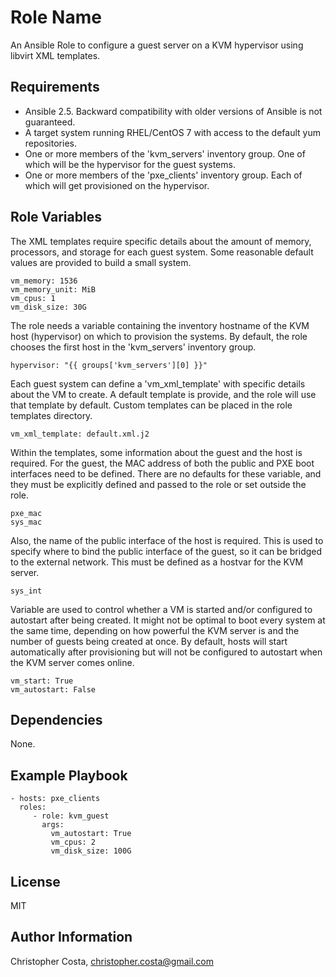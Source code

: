 Role Name
=========

An Ansible Role to configure a guest server on a KVM hypervisor using libvirt XML templates.

Requirements
------------

* Ansible 2.5. Backward compatibility with older versions of Ansible is not guaranteed.
* A target system running RHEL/CentOS 7 with access to the default yum repositories.
* One or more members of the 'kvm_servers' inventory group.  One of which will be the hypervisor for the guest systems.
* One or more members of the 'pxe_clients' inventory group.  Each of which will get provisioned on the hypervisor.

Role Variables
--------------

The XML templates require specific details about the amount of memory, processors, and storage for each guest system.   Some reasonable default values are provided to build a small system.

    vm_memory: 1536
    vm_memory_unit: MiB
    vm_cpus: 1
    vm_disk_size: 30G

The role needs a variable containing the inventory hostname of the KVM host (hypervisor) on which to provision the systems.   By default, the role chooses the first host in the 'kvm_servers' inventory group.

    hypervisor: "{{ groups['kvm_servers'][0] }}"

Each guest system can define a 'vm_xml_template' with specific details about the VM to create.  A default template is provide, and the role will use that template by default.  Custom templates can be placed in the role templates directory.

    vm_xml_template: default.xml.j2

Within the templates, some information about the guest and the host is required.  For the guest, the MAC address of both the public and PXE boot interfaces need to be defined.  There are no defaults for these variable, and they must be explicitly defined and passed to the role or set outside the role.

    pxe_mac
    sys_mac

Also, the name of the public interface of the host is required.  This is used to specify where to bind the public interface of the guest, so it can be bridged to the external network.  This must be defined as a hostvar for the KVM server.

    sys_int

Variable are used to control whether a VM is started and/or configured to autostart after being created.  It might not be optimal to boot every system at the same time, depending on how powerful the KVM server is and the number of guests being created at once.  By default, hosts will start automatically after provisioning but will not be configured to autostart when the KVM server comes online.

    vm_start: True
    vm_autostart: False

Dependencies
------------

None.

Example Playbook
----------------

    - hosts: pxe_clients
      roles:
         - role: kvm_guest
           args:
             vm_autostart: True
             vm_cpus: 2
             vm_disk_size: 100G

License
-------

MIT

Author Information
------------------

Christopher Costa, christopher.costa@gmail.com
